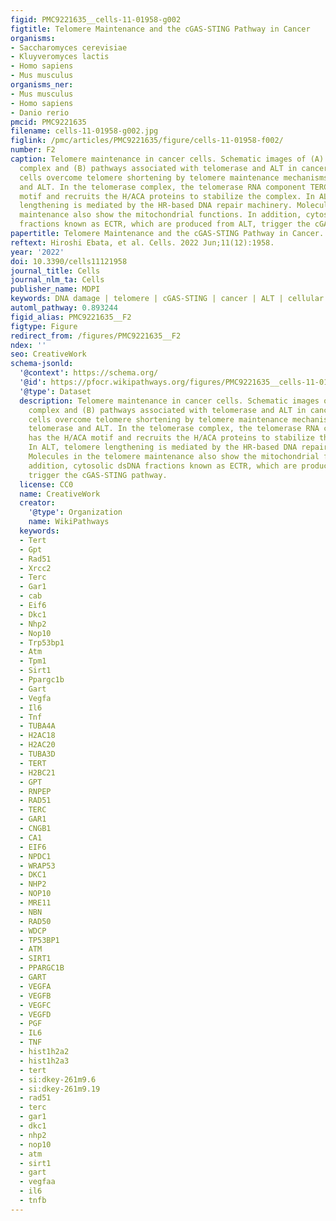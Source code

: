 ```yaml
---
figid: PMC9221635__cells-11-01958-g002
figtitle: Telomere Maintenance and the cGAS-STING Pathway in Cancer
organisms:
- Saccharomyces cerevisiae
- Kluyveromyces lactis
- Homo sapiens
- Mus musculus
organisms_ner:
- Mus musculus
- Homo sapiens
- Danio rerio
pmcid: PMC9221635
filename: cells-11-01958-g002.jpg
figlink: /pmc/articles/PMC9221635/figure/cells-11-01958-f002/
number: F2
caption: Telomere maintenance in cancer cells. Schematic images of (A) the telomerase
  complex and (B) pathways associated with telomerase and ALT in cancer cells. Cancer
  cells overcome telomere shortening by telomere maintenance mechanisms such as telomerase
  and ALT. In the telomerase complex, the telomerase RNA component TERC has the H/ACA
  motif and recruits the H/ACA proteins to stabilize the complex. In ALT, telomere
  lengthening is mediated by the HR-based DNA repair machinery. Molecules in the telomere
  maintenance also show the mitochondrial functions. In addition, cytosolic dsDNA
  fractions known as ECTR, which are produced from ALT, trigger the cGAS-STING pathway.
papertitle: Telomere Maintenance and the cGAS-STING Pathway in Cancer.
reftext: Hiroshi Ebata, et al. Cells. 2022 Jun;11(12):1958.
year: '2022'
doi: 10.3390/cells11121958
journal_title: Cells
journal_nlm_ta: Cells
publisher_name: MDPI
keywords: DNA damage | telomere | cGAS-STING | cancer | ALT | cellular senescence
automl_pathway: 0.893244
figid_alias: PMC9221635__F2
figtype: Figure
redirect_from: /figures/PMC9221635__F2
ndex: ''
seo: CreativeWork
schema-jsonld:
  '@context': https://schema.org/
  '@id': https://pfocr.wikipathways.org/figures/PMC9221635__cells-11-01958-g002.html
  '@type': Dataset
  description: Telomere maintenance in cancer cells. Schematic images of (A) the telomerase
    complex and (B) pathways associated with telomerase and ALT in cancer cells. Cancer
    cells overcome telomere shortening by telomere maintenance mechanisms such as
    telomerase and ALT. In the telomerase complex, the telomerase RNA component TERC
    has the H/ACA motif and recruits the H/ACA proteins to stabilize the complex.
    In ALT, telomere lengthening is mediated by the HR-based DNA repair machinery.
    Molecules in the telomere maintenance also show the mitochondrial functions. In
    addition, cytosolic dsDNA fractions known as ECTR, which are produced from ALT,
    trigger the cGAS-STING pathway.
  license: CC0
  name: CreativeWork
  creator:
    '@type': Organization
    name: WikiPathways
  keywords:
  - Tert
  - Gpt
  - Rad51
  - Xrcc2
  - Terc
  - Gar1
  - cab
  - Eif6
  - Dkc1
  - Nhp2
  - Nop10
  - Trp53bp1
  - Atm
  - Tpm1
  - Sirt1
  - Ppargc1b
  - Gart
  - Vegfa
  - Il6
  - Tnf
  - TUBA4A
  - H2AC18
  - H2AC20
  - TUBA3D
  - TERT
  - H2BC21
  - GPT
  - RNPEP
  - RAD51
  - TERC
  - GAR1
  - CNGB1
  - CA1
  - EIF6
  - NPDC1
  - WRAP53
  - DKC1
  - NHP2
  - NOP10
  - MRE11
  - NBN
  - RAD50
  - WDCP
  - TP53BP1
  - ATM
  - SIRT1
  - PPARGC1B
  - GART
  - VEGFA
  - VEGFB
  - VEGFC
  - VEGFD
  - PGF
  - IL6
  - TNF
  - hist1h2a2
  - hist1h2a3
  - tert
  - si:dkey-261m9.6
  - si:dkey-261m9.19
  - rad51
  - terc
  - gar1
  - dkc1
  - nhp2
  - nop10
  - atm
  - sirt1
  - gart
  - vegfaa
  - il6
  - tnfb
---
```

